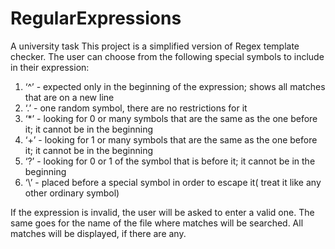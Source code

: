 # RegularExpressions
A university task
This project is a simplified version of Regex template checker. The user can choose from the following special symbols to include in their expression:
1. ‘^’ - expected only in the beginning of the expression; shows all matches that are on a new line
2. ‘.’ - one random symbol, there are no restrictions for it
3. ‘*’ - looking for 0 or many symbols that are the same as the one before it; it cannot be in the beginning
4. ‘+’ - looking for 1 or many symbols that are the same as the one before it; it cannot be in the beginning
5. ‘?’ - looking for 0 or 1 of the symbol that is before it; it cannot be in the beginning
6. ‘\’ - placed before a special symbol in order to escape it( treat it like any other ordinary symbol)

If the expression is invalid, the user will be asked to enter a valid one. The same goes for the name of the file where matches will be searched.
All matches will be displayed, if there are any.
